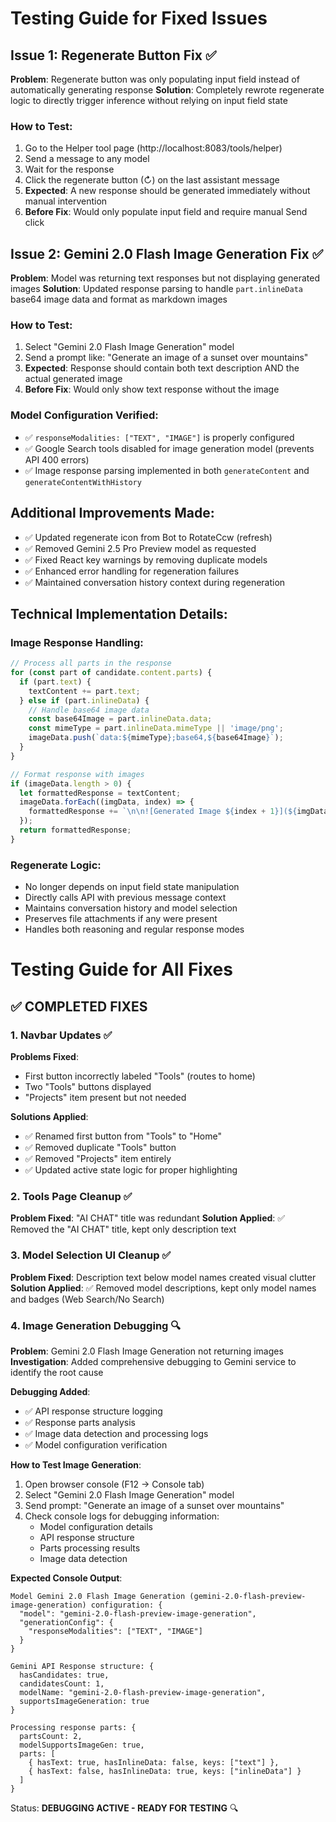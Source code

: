 # Testing Guide for Fixed Issues

## Issue 1: Regenerate Button Fix ✅
**Problem**: Regenerate button was only populating input field instead of automatically generating response
**Solution**: Completely rewrote regenerate logic to directly trigger inference without relying on input field state

### How to Test:
1. Go to the Helper tool page (http://localhost:8083/tools/helper)
2. Send a message to any model
3. Wait for the response 
4. Click the regenerate button (↻) on the last assistant message
5. **Expected**: A new response should be generated immediately without manual intervention
6. **Before Fix**: Would only populate input field and require manual Send click

## Issue 2: Gemini 2.0 Flash Image Generation Fix ✅
**Problem**: Model was returning text responses but not displaying generated images
**Solution**: Updated response parsing to handle `part.inlineData` base64 image data and format as markdown images

### How to Test:
1. Select "Gemini 2.0 Flash Image Generation" model
2. Send a prompt like: "Generate an image of a sunset over mountains"
3. **Expected**: Response should contain both text description AND the actual generated image
4. **Before Fix**: Would only show text response without the image

### Model Configuration Verified:
- ✅ `responseModalities: ["TEXT", "IMAGE"]` is properly configured
- ✅ Google Search tools disabled for image generation model (prevents API 400 errors)
- ✅ Image response parsing implemented in both `generateContent` and `generateContentWithHistory`

## Additional Improvements Made:
- ✅ Updated regenerate icon from Bot to RotateCcw (refresh)
- ✅ Removed Gemini 2.5 Pro Preview model as requested
- ✅ Fixed React key warnings by removing duplicate models
- ✅ Enhanced error handling for regeneration failures
- ✅ Maintained conversation history context during regeneration

## Technical Implementation Details:

### Image Response Handling:
```typescript
// Process all parts in the response
for (const part of candidate.content.parts) {
  if (part.text) {
    textContent += part.text;
  } else if (part.inlineData) {
    // Handle base64 image data
    const base64Image = part.inlineData.data;
    const mimeType = part.inlineData.mimeType || 'image/png';
    imageData.push(`data:${mimeType};base64,${base64Image}`);
  }
}

// Format response with images
if (imageData.length > 0) {
  let formattedResponse = textContent;
  imageData.forEach((imgData, index) => {
    formattedResponse += `\n\n![Generated Image ${index + 1}](${imgData})`;
  });
  return formattedResponse;
}
```

### Regenerate Logic:
- No longer depends on input field state manipulation
- Directly calls API with previous message context
- Maintains conversation history and model selection
- Preserves file attachments if any were present
- Handles both reasoning and regular response modes

# Testing Guide for All Fixes

## ✅ COMPLETED FIXES

### 1. Navbar Updates ✅
**Problems Fixed**:
- First button incorrectly labeled "Tools" (routes to home)
- Two "Tools" buttons displayed
- "Projects" item present but not needed

**Solutions Applied**:
- ✅ Renamed first button from "Tools" to "Home"
- ✅ Removed duplicate "Tools" button
- ✅ Removed "Projects" item entirely
- ✅ Updated active state logic for proper highlighting

### 2. Tools Page Cleanup ✅
**Problem Fixed**: "AI CHAT" title was redundant
**Solution Applied**: ✅ Removed the "AI CHAT" title, kept only description text

### 3. Model Selection UI Cleanup ✅
**Problem Fixed**: Description text below model names created visual clutter
**Solution Applied**: ✅ Removed model descriptions, kept only model names and badges (Web Search/No Search)

### 4. Image Generation Debugging 🔍
**Problem**: Gemini 2.0 Flash Image Generation not returning images
**Investigation**: Added comprehensive debugging to Gemini service to identify the root cause

**Debugging Added**:
- ✅ API response structure logging
- ✅ Response parts analysis
- ✅ Image data detection and processing logs
- ✅ Model configuration verification

**How to Test Image Generation**:
1. Open browser console (F12 → Console tab)
2. Select "Gemini 2.0 Flash Image Generation" model
3. Send prompt: "Generate an image of a sunset over mountains"
4. Check console logs for debugging information:
   - Model configuration details
   - API response structure
   - Parts processing results
   - Image data detection

**Expected Console Output**:
```
Model Gemini 2.0 Flash Image Generation (gemini-2.0-flash-preview-image-generation) configuration: {
  "model": "gemini-2.0-flash-preview-image-generation",
  "generationConfig": {
    "responseModalities": ["TEXT", "IMAGE"]
  }
}

Gemini API Response structure: {
  hasCandidates: true,
  candidatesCount: 1,
  modelName: "gemini-2.0-flash-preview-image-generation",
  supportsImageGeneration: true
}

Processing response parts: {
  partsCount: 2,
  modelSupportsImageGen: true,
  parts: [
    { hasText: true, hasInlineData: false, keys: ["text"] },
    { hasText: false, hasInlineData: true, keys: ["inlineData"] }
  ]
}
```

Status: **DEBUGGING ACTIVE - READY FOR TESTING** 🔍
